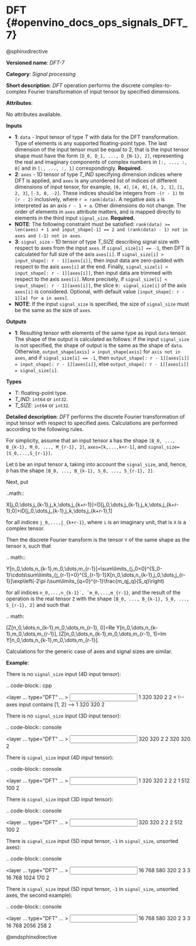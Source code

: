 # DFT {#openvino_docs_ops_signals_DFT_7}

@sphinxdirective

**Versioned name**: *DFT-7*

**Category**: *Signal processing*

**Short description**: *DFT* operation performs the discrete complex-to-complex Fourier transformation of input tensor by specified dimensions.

**Attributes**:

No attributes available.

**Inputs**

* **1**: ``data`` - Input tensor of type *T* with data for the DFT transformation. Type of elements is any supported floating-point type. The last dimension of the input tensor must be equal to 2, that is the input tensor shape must have the form ``[D_0, D_1, ..., D_{N-1}, 2]``, representing the real and imaginary components of complex numbers in ``[:, ..., :, 0]`` and in ``[:, ..., :, 1]`` correspondingly. **Required.**
* **2**: ``axes`` - 1D tensor of type *T_IND* specifying dimension indices where DFT is applied, and ``axes`` is any unordered list of indices of different dimensions of input tensor, for example, ``[0, 4]``, ``[4, 0]``, ``[4, 2, 1]``, ``[1, 2, 3]``, ``[-3, 0, -2]``. These indices should be integers from ``-(r - 1)`` to ``(r - 2)`` inclusively, where ``r = rank(data)``. A negative axis ``a`` is interpreted as an axis ``r - 1 + a``. Other dimensions do not change. The order of elements in ``axes`` attribute matters, and is mapped directly to elements in the third input ``signal_size``. **Required.**
* **NOTE**: The following constraint must be satisfied: ``rank(data) >= len(axes) + 1 and input_shape[-1] == 2 and (rank(data) - 1) not in axes and (-1) not in axes``.
* **3**: ``signal_size`` - 1D tensor of type *T_SIZE* describing signal size with respect to axes from the input ``axes``. If ``signal_size[i] == -1``, then DFT is calculated for full size of the axis ``axes[i]``. If ``signal_size[i] > input_shape[: r - 1][axes[i]]``, then input data are zero-padded with respect to the axis ``axes[i]`` at the end. Finally, ``signal_size[i] < input_shape[: r - 1][axes[i]]``, then input data are trimmed with respect to the axis ``axes[i]``. More precisely, if ``signal_size[i] < input_shape[: r - 1][axes[i]]``, the slice ``0: signal_size[i]`` of the axis ``axes[i]`` is considered. Optional, with default value ```[input_shape[: r - 1][a] for a in axes]```.
* **NOTE**: If the input ``signal_size`` is specified, the size of ``signal_size`` must be the same as the size of ``axes``.

**Outputs**

* **1**: Resulting tensor with elements of the same type as input ``data`` tensor. The shape of the output is calculated as follows: if the input ``signal_size`` is not specified, the shape of output is the same as the shape of ``data``. Otherwise, ``output_shape[axis] = input_shape[axis]`` for ``axis not in axes``, and if ``signal_size[i] == -1``, then ``output_shape[: r - 1][axes[i]] = input_shape[: r - 1][axes[i]]``, else ``output_shape[: r - 1][axes[i]] = signal_size[i]``.

**Types**

* *T*: floating-point type.
* *T_IND*: ``int64`` or ``int32``.
* *T_SIZE*: ``int64`` or ``int32``.

**Detailed description**: *DFT* performs the discrete Fourier transformation of input tensor with respect to specified axes. Calculations are performed according to the following rules.

For simplicity, assume that an input tensor ``A`` has the shape ``[B_0, ..., B_{k-1}, M_0, ..., M_{r-1}, 2]``, ``axes=[k,...,k+r-1]``, and ``signal_size=[S_0,...,S_{r-1}]``.

Let ``D`` be an input tensor ``A``, taking into account the ``signal_size``, and, hence, ``D`` has the shape ``[B_0, ..., B_{k-1}, S_0, ..., S_{r-1}, 2]``.

Next, put

..math::
  
  X[j_0,\dots,j_{k-1},j_k,\dots,j_{k+r-1}]=D[j_0,\dots,j_{k-1},j_k,\dots,j_{k+r-1},0]+iD[j_0,\dots,j_{k-1},j_k,\dots,j_{k+r-1},1]

for all indices ``j_0,...,j_{k+r-1}``, where ``i`` is an imaginary unit, that is ``X`` is a complex tensor.

Then the discrete Fourier transform is the tensor `Y` of the same shape as the tensor `X`, such that

.. math::
  
  Y[n_0,\dots,n_{k-1},m_0,\dots,m_{r-1}]=\sum\limits_{j_0=0}^{S_0-1}\cdots\sum\limits_{j_{r-1}=0}^{S_{r-1}-1}X[n_0,\dots,n_{k-1},j_0,\dots,j_{r-1}]\exp\left(-2\pi i\sum\limits_{q=0}^{r-1}\frac{m_qj_q}{S_q}\right)

for all indices ``n_0,...,n_{k-1}`, `m_0,...,m_{r-1}``, and the result of the operation is the real tensor ``Z`` with the shape ``[B_0, ..., B_{k-1}, S_0, ..., S_{r-1}, 2]`` and such that

.. math:
   
   [Z[n_0,\dots,n_{k-1},m_0,\dots,m_{r-1}, 0]=Re Y[n_0,\dots,n_{k-1},m_0,\dots,m_{r-1}],
   [Z[n_0,\dots,n_{k-1},m_0,\dots,m_{r-1}, 1]=Im Y[n_0,\dots,n_{k-1},m_0,\dots,m_{r-1}].

Calculations for the generic case of axes and signal sizes are similar.

**Example**:

There is no ``signal_size`` input (4D input tensor):

.. code-block:: cpp
   
   <layer ... type="DFT" ... >
       <input>
           <port id="0">
               <dim>1</dim>
               <dim>320</dim>
               <dim>320</dim>
               <dim>2</dim>
           </port>
           <port id="1">
               <dim>2</dim> < !-- axes input contains [1, 2] -->
           </port>
       <output>
           <port id="2">
               <dim>1</dim>
               <dim>320</dim>
               <dim>320</dim>
               <dim>2</dim>
           </port>
       </output>
   </layer>

There is no ``signal_size`` input (3D input tensor):

.. code-block:: console
   
   <layer ... type="DFT" ... >
       <input>
           <port id="0">
               <dim>320</dim>
               <dim>320</dim>
               <dim>2</dim>
           </port>
           <port id="1">
               <dim>2</dim> <!-- axes input contains [0, 1] -->
           </port>
       <output>
           <port id="2">
               <dim>320</dim>
               <dim>320</dim>
               <dim>2</dim>
           </port>
       </output>
   </layer>

There is ``signal_size`` input (4D input tensor):

.. code-block:: console
   
   <layer ... type="DFT" ... >
       <input>
           <port id="0">
               <dim>1</dim>
               <dim>320</dim>
               <dim>320</dim>
               <dim>2</dim>
           </port>
           <port id="1">
               <dim>2</dim> <!-- axes input contains [1, 2] -->
           </port>
           <port id="2">
               <dim>2</dim> <!-- signal_size input contains [512, 100] -->
           </port>
       <output>
           <port id="3">
               <dim>1</dim>
               <dim>512</dim>
               <dim>100</dim>
               <dim>2</dim>
           </port>
       </output>
   </layer>

There is ``signal_size`` input (3D input tensor):

.. code-block:: console
   
   <layer ... type="DFT" ... >
       <input>
           <port id="0">
               <dim>320</dim>
               <dim>320</dim>
               <dim>2</dim>
           </port>
           <port id="1">
               <dim>2</dim> <!-- axes input contains [0, 1] -->
           </port>
           <port id="2">
               <dim>2</dim> <!-- signal_size input contains [512, 100] -->
           </port>
       <output>
           <port id="3">
               <dim>512</dim>
               <dim>100</dim>
               <dim>2</dim>
           </port>
       </output>
   </layer>

There is ``signal_size`` input (5D input tensor, ``-1`` in ``signal_size``, unsorted axes):

.. code-block:: console
   
   <layer ... type="DFT" ... >
       <input>
           <port id="0">
               <dim>16</dim>
               <dim>768</dim>
               <dim>580</dim>
               <dim>320</dim>
               <dim>2</dim>
           </port>
           <port id="1">
               <dim>3</dim> <!-- axes input contains  [3, 1, 2] -->
           </port>
           <port id="2">
               <dim>3</dim> <!-- signal_size input contains [170, -1, 1024] -->
           </port>
       <output>
           <port id="3">
               <dim>16</dim>
               <dim>768</dim>
               <dim>1024</dim>
               <dim>170</dim>
               <dim>2</dim>
           </port>
       </output>
   </layer>

There is ``signal_size`` input (5D input tensor, ``-1`` in ``signal_size``, unsorted axes, the second example):

.. code-block:: console
   
   <layer ... type="DFT" ... >
       <input>
           <port id="0">
               <dim>16</dim>
               <dim>768</dim>
               <dim>580</dim>
               <dim>320</dim>
               <dim>2</dim>
           </port>
           <port id="1">
               <dim>3</dim> <!-- axes input contains  [3, 0, 2] -->
           </port>
           <port id="2">
               <dim>3</dim> <!-- signal_size input contains [258, -1, 2056] -->
           </port>
       <output>
           <port id="3">
               <dim>16</dim>
               <dim>768</dim>
               <dim>2056</dim>
               <dim>258</dim>
               <dim>2</dim>
           </port>
       </output>
   </layer>

@endsphinxdirective

